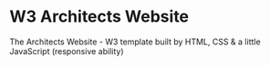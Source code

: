 # W3 Architects Website
The Architects Website - W3 template built by HTML, CSS & a little JavaScript (responsive ability)
